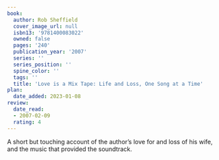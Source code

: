 ```yaml
---
book:
  author: Rob Sheffield
  cover_image_url: null
  isbn13: '9781400083022'
  owned: false
  pages: '240'
  publication_year: '2007'
  series: ''
  series_position: ''
  spine_color: ''
  tags: ''
  title: 'Love is a Mix Tape: Life and Loss, One Song at a Time'
plan:
  date_added: 2023-01-08
review:
  date_read:
  - 2007-02-09
  rating: 4
---
```


A short but touching account of the author’s love for and loss of his wife, and the music that provided the soundtrack.
